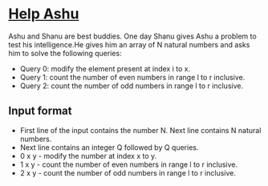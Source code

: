 # [Help Ashu][link]

Ashu and Shanu are best buddies. One day Shanu gives Ashu a problem to test his intelligence.He gives him an array of N natural numbers and asks him to solve the following queries:

- Query 0: modify the element present at index i to x.
- Query 1: count the number of even numbers in range l to r inclusive.
- Query 2: count the number of odd numbers in range l to r inclusive.

## Input format

- First line of the input contains the number N. Next line contains N natural numbers.
- Next line contains an integer Q followed by Q queries.
- 0 x y - modify the number at index x to y.
- 1 x y - count the number of even numbers in range l to r inclusive.
- 2 x y - count the number of odd numbers in range l to r inclusive.

[link]: https://www.hackerearth.com/practice/data-structures/advanced-data-structures/fenwick-binary-indexed-trees/practice-problems/algorithm/help-ashu-1/
